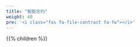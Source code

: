 ```yaml
---
title: "智能合约"
weight: 40
pre: '<i class="fas fa-file-contract fa-fw"></i>'
---
```


{{% children %}}


